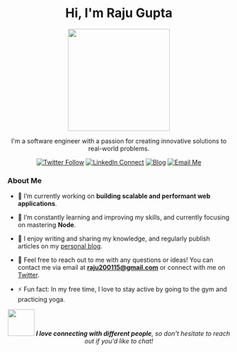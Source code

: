 <h1 align="center">Hi, I'm Raju Gupta</h1>
<p align="center">
  <img align="center" src="https://media.giphy.com/media/dxn6fRlTIShoeBr69N/giphy.gif" width="230">
</p>

<p align="center">I'm a software engineer with a passion for creating innovative solutions to real-world problems.</p>

<p align="center">
  <a href="https://twitter.com/raju_gupta0" target="_blank"><img alt="Twitter Follow" src="https://img.shields.io/twitter/follow/raju_gupta0?style=flat-square&logo=twitter"></a>
  <a href="https://www.linkedin.com/in/raju-gupta0/" target="_blank"><img alt="LinkedIn Connect" src="https://img.shields.io/badge/-Connect-blue?style=flat-square&logo=Linkedin&logoColor=white&link=https://www.linkedin.com/in/raju-gupta0/"></a>
  <a href="https://raju-gupta.hashnode.dev/" target="_blank"><img alt="Blog" src="https://img.shields.io/badge/Blog-Visit-orange?style=flat-square&logo=hashnode"></a>
  <a href="mailto:raju200115@gmail.com"><img alt="Email Me" src="https://img.shields.io/badge/Email-Me-red?style=flat-square&logo=gmail"></a>
</p>

### About Me

- 🔭 I’m currently working on **building scalable and performant web applications**.

- 🌱 I’m constantly learning and improving my skills, and currently focusing on mastering **Node**.

<!-- - 💼 I am currently working as a Software Engineer, and previously worked as a Full Stack Developer for several years. -->

- 📝 I enjoy writing and sharing my knowledge, and regularly publish articles on my [personal blog](https://raju-gupta.hashnode.dev/).

- 💬 Feel free to reach out to me with any questions or ideas! You can contact me via email at **raju200115@gmail.com** or connect with me on [Twitter](https://twitter.com/raju_gupta0).

- ⚡ Fun fact: In my free time, I love to stay active by going to the gym and practicing yoga.

<p align="center">
  <img src="https://media.giphy.com/media/LnQjpWaON8nhr21vNW/giphy.gif" width="60">
  <em><b>I love connecting with different people</b>, so don't hesitate to reach out if you'd like to chat!</em>
</p>
